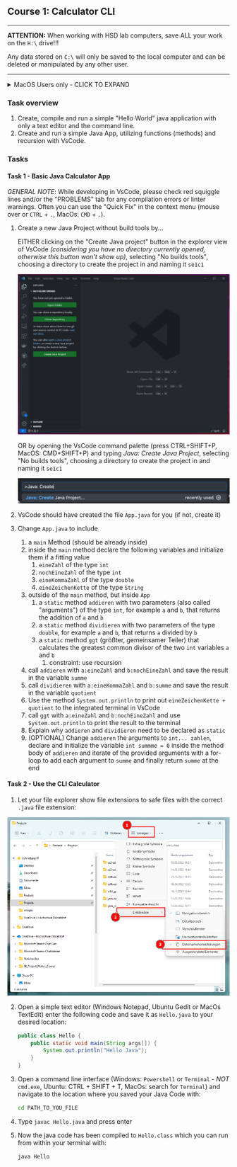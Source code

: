 ## Course 1: Calculator CLI

______

**ATTENTION:** When working with HSD lab computers, save ALL your work on the `H:\` drive!!!

Any data stored on `C:\` will only be saved to the local computer and can be deleted or manipulated by any other user. 
______

<details>
<summary> MacOS Users only - CLICK TO EXPAND </summary>

Please make sure to follow these steps to "downgrade" your TextEdit to save simple java files:

- on the menu bar on the top left corner of your screen, click on TextEdit, then Preferences.
- In the New Document tab, change the document format to Plain Text under the Format section. Uncheck the Smart quotes box under the Options section towards the bottom of the preference window.
- Switch to the Open and Save tab. Change the Opening files and Saving files to Unicode (UTF-8).
- Close the TextEdit application and re-open it. Open a new document.

</details>

### Task overview

1. Create, compile and run a simple "Hello World" java application with only a text editor and the command line.
2. Create and run a simple Java App, utilizing functions (methods) and recursion with VsCode.

### Tasks

#### Task 1 - Basic Java Calculator App

*GENERAL NOTE*: While developing in VsCode, please check red squiggle lines and/or the "PROBLEMS" tab for any compilation errors or linter warnings. Often you can use the "Quick Fix" in the context menu (mouse over or `CTRL` + `.`, MacOs: `CMD` + `.`).

1. Create a new Java Project without build tools by...

    EITHER clicking on the "Create Java project" button in the explorer view of VsCode *(considering you have no directory currently opened, otherwise this button won't show up)*, selecting "No builds tools", choosing a directory to create the project in and naming it `se1c1`

    ![](../images/vscode_simple_java_app.gif)

    OR by opening the VsCode command palette (press CTRL+SHIFT+P, MacOS: CMD+SHIFT+P) and typing  *Java: Create Java Project*, selecting "No builds tools", choosing a directory to create the project in and naming it `se1c1`

    ![](../images/command_palette.png)

2. VsCode should have created the file `App.java` for you (if not, create it)
3. Change `App.java` to include
   1. a `main` Method (should be already inside)
   2. inside the `main` method declare the following variables and initialize them if a fitting value
      1. `eineZahl` of the type `int`
      2. `nochEineZahl` of the type `int`
      3. `eineKommaZahl` of the type `double`
      4. `eineZeichenKette` of the type `String`
   3. outside of the `main` method, but inside `App`
      1. a `static` method `addieren` with two parameters (also called "arguments") of the type `int`, for example `a` and `b`, that returns the addition of `a` and `b`
      2. a `static` method `dividieren` with two parameters of the type `double`, for example `a` and `b`, that returns `a` divided by `b`
      3. a `static` method `ggt` (größter, gemeinsamer Teiler) that calculates the greatest common divisor of the two `int` variables `a` and `b`
         1. constraint: use recursion
   4. call `addieren` with `a:eineZahl` and `b:nochEineZahl` and save the result in the variable `summe`
   5. call `dividieren` with `a:eineKommaZahl` and `b:summe` and save the result in the variable `quotient`
   6. Use the method `System.out.println` to print out `eineZeichenKette + quotient` to the integrated terminal in VsCode
   7. call `ggt` with `a:eineZahl` and `b:nochEineZahl` and use `System.out.println` to print the result to the terminal
   8. Explain why `addieren` and `dividieren` need to be declared as `static`
   9. (OPTIONAL) Change `addieren` the arguments to `int... zahlen`, declare and initialize the variable `int summme = 0` inside the method body of `addieren` and iterate of the provided arguments with a for-loop to add each argument to `summe` and finally return `summe` at the end

#### Task 2 - Use the CLI Calculator
1. Let your file explorer show file extensions to safe files with the correct `.java` file extension:

![](../images/windoof.png)

2. Open a simple text editor (Windows Notepad, Ubuntu Gedit or MacOs TextEdit) enter the following code and save it as ```Hello.java``` to your desired location:
    ```java
    public class Hello {
        public static void main(String args[]) {
            System.out.println("Hello Java");
        }
    }
    ```
3. Open a command line interface (Windows: `Powershell` or `Terminal` - *NOT* `cmd.exe`, Ubuntu: CTRL + SHIFT + T, MacOs: search for `Terminal`) and navigate to the location where you saved your Java Code with:

    ```bash
    cd PATH_TO_YOU_FILE
    ```

4. Type ```javac Hello.java``` and press enter
5. Now the java code has been compiled to ```Hello.class``` which you can run from within your terminal with:
    ```java
    java Hello
    ```


